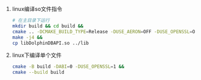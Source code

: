 1. linux编译so文件指令
    ```bash
    # 在主目录下运行
    mkdir build && cd build && 
    cmake .. -DCMAKE_BUILD_TYPE=Release -DUSE_AERON=OFF -DUSE_OPENSSL=ON && 
    make -j4 &&
    cp libDolphinDBAPI.so ../lib
    ```
2. linux下编译单个文件
    ```bash
    cmake -B build -DABI=0 -DUSE_OPENSSL=1 &&
    cmake --build build
    ```